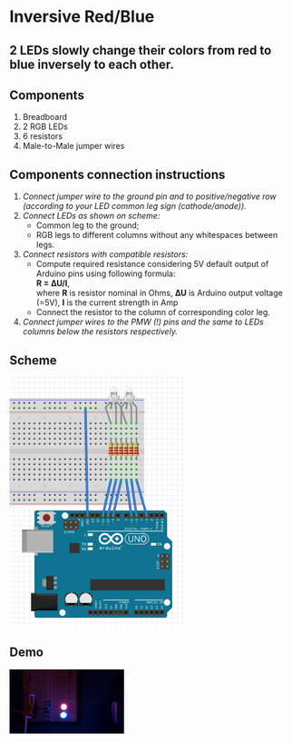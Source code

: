 # **Inversive Red/Blue**
## 2 LEDs slowly change their colors from red to blue inversely to each other.
## **Components**
1. Breadboard
2. 2 RGB LEDs
3. 6 resistors
4. Male-to-Male jumper wires
## **Components connection instructions**
1. _Connect jumper wire to the ground pin and to positive/negative row (according to your LED common leg sign (cathode/anode))._
2. _Connect LEDs as shown on scheme:_
    - Common leg to the ground;
    - RGB legs to different columns without any whitespaces between legs.
3. _Connect resistors with compatible resistors:_
    - Compute required resistance considering 5V default output of Arduino pins using following formula: <br>**R = ∆U/I**,<br>where **R** is resistor nominal in Ohms, **∆U** is Arduino output voltage (=5V), **I** is the current strength in Amp
    - Connect the resistor to the column of corresponding color leg.
4. _Connect jumper wires to the PMW (!) pins and the same to LEDs columns below the resistors respectively._
## **Scheme**
<img src=".src/scheme.png">

## **Demo**
<img src=".src/demo.gif" width=40%>